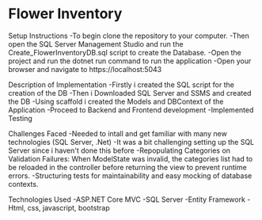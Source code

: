 # Flower Inventory
Setup Instructions
-To begin clone the repository to your computer.
-Then open the SQL Server Management Studio and run the Create_FlowerInventoryDB.sql script to create the Database.
-Open the project and run the dotnet run command to run the application
-Open your browser and navigate to https://localhost:5043



Description of Implementation
-Firstly i created the SQL script for the creation of the DB
-Then i Downloaded SQL Server and SSMS and created the DB
-Using scaffold i created the Models and DBContext of the Application
-Proceed to Backend and Frontend development
-Implemented Testing


Challenges Faced
-Needed to intall and get familiar with many new technologies (SQL Server, .Net)
-It was a bit challenging setting up the SQL Server since i haven't done this before
-Repopulating Categories on Validation Failures: When ModelState was invalid, the categories list had to be reloaded in the controller before returning the view to prevent runtime errors.
-Structuring tests for maintainability and easy mocking of database contexts.


Technologies Used
-ASP.NET Core MVC
-SQL Server
-Entity Framework
-Html, css, javascript, bootstrap




<!-- Open a terminal to the project folder and run the following command dotnet ef dbcontext scaffold "Server=localhost\SQLEXPRESS;Database=FlowerInventoryDB;Trusted_Connection=True;TrustServerCertificate=True;" Microsoft.EntityFrameworkCore.SqlServer -o Models -->



